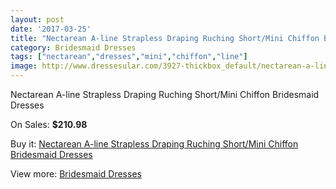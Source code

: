 ```yaml
---
layout: post
date: '2017-03-25'
title: "Nectarean A-line Strapless Draping Ruching Short/Mini Chiffon Bridesmaid Dresses"
category: Bridesmaid Dresses
tags: ["nectarean","dresses","mini","chiffon","line"]
image: http://www.dressesular.com/3927-thickbox_default/nectarean-a-line-strapless-draping-ruching-short-mini-chiffon-bridesmaid-dresses.jpg
---
```

Nectarean A-line Strapless Draping Ruching Short/Mini Chiffon Bridesmaid Dresses

On Sales: **$210.98**
<a href="https://www.dressesular.com/bridesmaid-dresses/1630-nectarean-a-line-strapless-draping-ruching-short-mini-chiffon-bridesmaid-dresses.html"><amp-img layout="responsive" width="600" height="600" src="//www.dressesular.com/3927-thickbox_default/nectarean-a-line-strapless-draping-ruching-short-mini-chiffon-bridesmaid-dresses.jpg" alt="Nectarean A-line Strapless Draping Ruching Short/Mini Chiffon Bridesmaid Dresses 0" /></a>

Buy it: [Nectarean A-line Strapless Draping Ruching Short/Mini Chiffon Bridesmaid Dresses](https://www.dressesular.com/bridesmaid-dresses/1630-nectarean-a-line-strapless-draping-ruching-short-mini-chiffon-bridesmaid-dresses.html "Nectarean A-line Strapless Draping Ruching Short/Mini Chiffon Bridesmaid Dresses")

View more: [Bridesmaid Dresses](https://www.dressesular.com/4-bridesmaid-dresses "Bridesmaid Dresses")